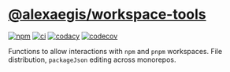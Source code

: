 # [@alexaegis/workspace-tools](https://github.com/AlexAegis/common/tree/master/packages/workspace-tools)

[![npm](https://img.shields.io/npm/v/@alexaegis/workspace-tools/latest)](https://www.npmjs.com/package/@alexaegis/workspace-tools)
[![ci](https://github.com/AlexAegis/common/actions/workflows/cicd.yml/badge.svg)](https://github.com/AlexAegis/common/actions/workflows/cicd.yml)
[![codacy](https://app.codacy.com/project/badge/Grade/402dd6d7fcbd4cde86fdf8e7d948fcde)](https://www.codacy.com/gh/AlexAegis/common/dashboard?utm_source=github.com&utm_medium=referral&utm_content=AlexAegis/common&utm_campaign=Badge_Grade)
[![codecov](https://codecov.io/gh/AlexAegis/common/branch/master/graph/badge.svg?token=kw8ZeoPbUh)](https://codecov.io/gh/AlexAegis/common)

Functions to allow interactions with `npm` and `pnpm` workspaces. File
distribution, `packageJson` editing across monorepos.
